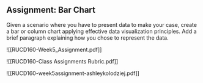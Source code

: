 ## Assignment: Bar Chart
Given a scenario where you have to present data to make your case, create a bar or column chart applying effective data visualization principles. Add a brief paragraph explaining how you chose to represent the data.

![[RUCD160-Week5_Assignment.pdf]]

![[RUCD160-Class Assignments Rubric.pdf]]

![[RUCD160-week5assignment-ashleykolodziej.pdf]]